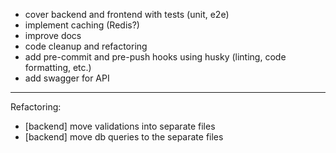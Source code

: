 - cover backend and frontend with tests (unit, e2e)
- implement caching (Redis?)
- improve docs
- code cleanup and refactoring
- add pre-commit and pre-push hooks using husky (linting, code formatting, etc.)
- add swagger for API

---
Refactoring:
- [backend] move validations into separate files
- [backend] move db queries to the separate files
